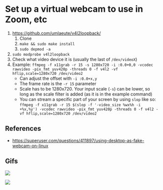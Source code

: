 # Set up a virtual webcam to use in Zoom, etc

1. <https://github.com/umlaeute/v4l2loopback/>
    1. Clone
    2. `make && sudo make install`
    3. `sudo depmod -a`
2. `sudo modprobe v4l2loopback`
3. Check what video device it is (usually the last of `/dev/videoX`)
4. Example: `ffmpeg -f x11grab -r 15 -s 1280x720 -i :0.0+0,0 -vcodec rawvideo -pix_fmt yuv420p -threads 0 -f v4l2 -vf hflip,scale=1280x720 /dev/video2`
    - Can adjust the offset with `-i :0.0+x,y`
    - The frame rate is the `-r 15` parameter
    - Scale has to be 1280x720. Your input scale (`-s`) can be lower, so long as the scale filter is added (as it is in the example command)
    - You can stream a specific part of your screen by using `slop` like so: `ffmpeg -f x11grab -r 15 $(slop -f '-video_size %wx%h -i +%x,%y') -vcodec rawvideo -pix_fmt yuv420p -threads 0 -f v4l2 -vf hflip,scale=1280x720 /dev/video2`

## References

- <https://superuser.com/questions/411897/using-desktop-as-fake-webcam-on-linux>

## Gifs

![](https://d2w9rnfcy7mm78.cloudfront.net/11021887/original_93a1ead25b577c3e69ee36081d09864d.gif?1614825337?bc=0)

![](https://d2w9rnfcy7mm78.cloudfront.net/11023624/original_2ef5f3ed2d5e26a8d289f16379a131a1.gif?1614834857?bc=0)